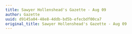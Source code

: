```yaml
---
title: Sawyer Hollenshead's Gazette - Aug 09
author: Gazette
uuid: d9145a04-48e8-4ddb-bd5b-efecbdf00ca7
original_title: Sawyer Hollenshead's Gazette - Aug 09
---
```


